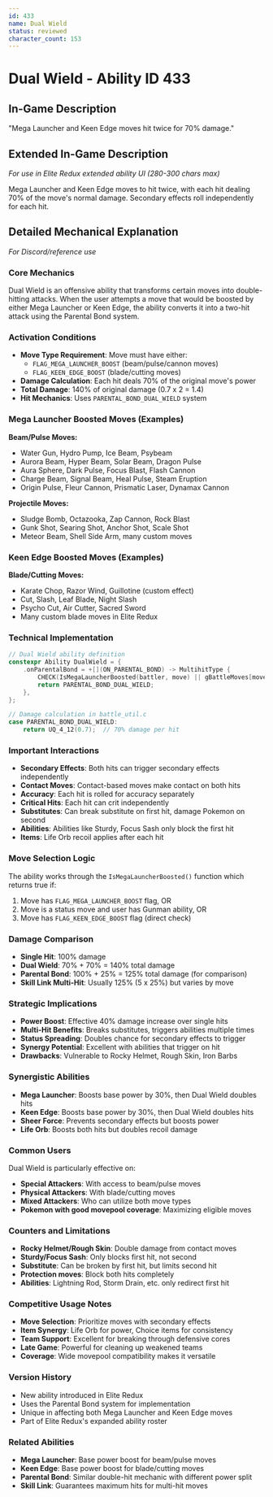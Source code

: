 ```yaml
---
id: 433
name: Dual Wield
status: reviewed
character_count: 153
---
```


# Dual Wield - Ability ID 433

## In-Game Description
"Mega Launcher and Keen Edge moves hit twice for 70% damage."

## Extended In-Game Description
*For use in Elite Redux extended ability UI (280-300 chars max)*

Mega Launcher and Keen Edge moves to hit twice, with each hit dealing 70% of the move's normal damage. Secondary effects roll independently for each hit.

## Detailed Mechanical Explanation
*For Discord/reference use*

### Core Mechanics
Dual Wield is an offensive ability that transforms certain moves into double-hitting attacks. When the user attempts a move that would be boosted by either Mega Launcher or Keen Edge, the ability converts it into a two-hit attack using the Parental Bond system.

### Activation Conditions
- **Move Type Requirement**: Move must have either:
  - `FLAG_MEGA_LAUNCHER_BOOST` (beam/pulse/cannon moves)
  - `FLAG_KEEN_EDGE_BOOST` (blade/cutting moves)
- **Damage Calculation**: Each hit deals 70% of the original move's power
- **Total Damage**: 140% of original damage (0.7 x 2 = 1.4)
- **Hit Mechanics**: Uses `PARENTAL_BOND_DUAL_WIELD` system

### Mega Launcher Boosted Moves (Examples)
**Beam/Pulse Moves:**
- Water Gun, Hydro Pump, Ice Beam, Psybeam
- Aurora Beam, Hyper Beam, Solar Beam, Dragon Pulse
- Aura Sphere, Dark Pulse, Focus Blast, Flash Cannon
- Charge Beam, Signal Beam, Heal Pulse, Steam Eruption
- Origin Pulse, Fleur Cannon, Prismatic Laser, Dynamax Cannon

**Projectile Moves:**
- Sludge Bomb, Octazooka, Zap Cannon, Rock Blast
- Gunk Shot, Searing Shot, Anchor Shot, Scale Shot
- Meteor Beam, Shell Side Arm, many custom moves

### Keen Edge Boosted Moves (Examples)
**Blade/Cutting Moves:**
- Karate Chop, Razor Wind, Guillotine (custom effect)
- Cut, Slash, Leaf Blade, Night Slash
- Psycho Cut, Air Cutter, Sacred Sword
- Many custom blade moves in Elite Redux

### Technical Implementation
```c
// Dual Wield ability definition
constexpr Ability DualWield = {
    .onParentalBond = +[](ON_PARENTAL_BOND) -> MultihitType {
        CHECK(IsMegaLauncherBoosted(battler, move) || gBattleMoves[move].flags & FLAG_KEEN_EDGE_BOOST);
        return PARENTAL_BOND_DUAL_WIELD;
    },
};

// Damage calculation in battle_util.c
case PARENTAL_BOND_DUAL_WIELD:
    return UQ_4_12(0.7);  // 70% damage per hit
```

### Important Interactions
- **Secondary Effects**: Both hits can trigger secondary effects independently
- **Contact Moves**: Contact-based moves make contact on both hits
- **Accuracy**: Each hit is rolled for accuracy separately
- **Critical Hits**: Each hit can crit independently
- **Substitutes**: Can break substitute on first hit, damage Pokemon on second
- **Abilities**: Abilities like Sturdy, Focus Sash only block the first hit
- **Items**: Life Orb recoil applies after each hit

### Move Selection Logic
The ability works through the `IsMegaLauncherBoosted()` function which returns true if:
1. Move has `FLAG_MEGA_LAUNCHER_BOOST` flag, OR
2. Move is a status move and user has Gunman ability, OR
3. Move has `FLAG_KEEN_EDGE_BOOST` flag (direct check)

### Damage Comparison
- **Single Hit**: 100% damage
- **Dual Wield**: 70% + 70% = 140% total damage
- **Parental Bond**: 100% + 25% = 125% total damage (for comparison)
- **Skill Link Multi-Hit**: Usually 125% (5 x 25%) but varies by move

### Strategic Implications
- **Power Boost**: Effective 40% damage increase over single hits
- **Multi-Hit Benefits**: Breaks substitutes, triggers abilities multiple times
- **Status Spreading**: Doubles chance for secondary effects to trigger
- **Synergy Potential**: Excellent with abilities that trigger on hit
- **Drawbacks**: Vulnerable to Rocky Helmet, Rough Skin, Iron Barbs

### Synergistic Abilities
- **Mega Launcher**: Boosts base power by 30%, then Dual Wield doubles hits
- **Keen Edge**: Boosts base power by 30%, then Dual Wield doubles hits
- **Sheer Force**: Prevents secondary effects but boosts power
- **Life Orb**: Boosts both hits but doubles recoil damage

### Common Users
Dual Wield is particularly effective on:
- **Special Attackers**: With access to beam/pulse moves
- **Physical Attackers**: With blade/cutting moves
- **Mixed Attackers**: Who can utilize both move types
- **Pokemon with good movepool coverage**: Maximizing eligible moves

### Counters and Limitations
- **Rocky Helmet/Rough Skin**: Double damage from contact moves
- **Sturdy/Focus Sash**: Only blocks first hit, not second
- **Substitute**: Can be broken by first hit, but limits second hit
- **Protection moves**: Block both hits completely
- **Abilities**: Lightning Rod, Storm Drain, etc. only redirect first hit

### Competitive Usage Notes
- **Move Selection**: Prioritize moves with secondary effects
- **Item Synergy**: Life Orb for power, Choice items for consistency
- **Team Support**: Excellent for breaking through defensive cores
- **Late Game**: Powerful for cleaning up weakened teams
- **Coverage**: Wide movepool compatibility makes it versatile

### Version History
- New ability introduced in Elite Redux
- Uses the Parental Bond system for implementation
- Unique in affecting both Mega Launcher and Keen Edge moves
- Part of Elite Redux's expanded ability roster

### Related Abilities
- **Mega Launcher**: Base power boost for beam/pulse moves
- **Keen Edge**: Base power boost for blade/cutting moves
- **Parental Bond**: Similar double-hit mechanic with different power split
- **Skill Link**: Guarantees maximum hits for multi-hit moves